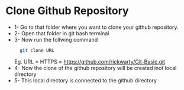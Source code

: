 
# Clone Github Repository

- 1- Go to that folder where you want to clone your github repository.
- 2- Open that folder in git bash terminal
- 3- Now run the follwing command
  ```bash
    git clone URL
  ```
    Eg. URL = HTTPS = https://github.com/rickwarty/Git-Basic.git
- 4- Now the clone of the github repository will be created inot local directory
- 5- This local directory is connected to the github directory


